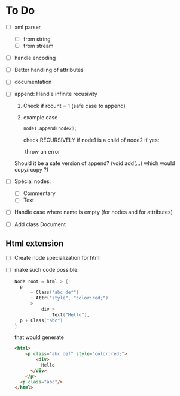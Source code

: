 # To Do

- [ ] xml parser
  - [ ] from string
  - [ ] from stream
  
- [ ] handle encoding

- [ ] Better handling of attributes

- [ ] documentation

- [ ] append: Handle infinite recusivity

  1. Check if rcount = 1 (safe case to append)

  2. example case 

     ```c++
     node1.append(node2);
     ```

     check RECURSIVELY if node1 is a child of node2
     if yes:

     ​	throw an error

  Should it be a safe version of append? (void add(...) which would copy/rcopy ?)

- [ ] Spécial nodes:

  - [ ] Commentary
  - [ ] Text

- [ ] Handle case where name is empty (for nodes and for attributes)

- [ ] Add class Document



## Html extension

- [ ] Create node specialization for html

- [ ] make such code possible:

  ```c++
  Node root = html > {
  	p
  		+ Class("abc def")
  		+ Attr("style", "color:red;")
  		>
  			div >
  				Text("Hello"),
  	p + Class("abc")
  }
  ```

  that would generate

  ```html
  <html>
      <p class="abc def" style="color:red;">
          <div>
          	Hello    
      	</div>
      </p>
  	<p class="abc"/> 
  </html>
  ```

  